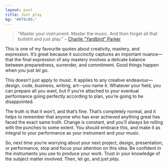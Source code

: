 ```yaml
---
layout: post
title: Just play
bg: "#0f9c89;"
---
```


> "Master your instrument. Master the music. And then forget all that bullshit and just&nbsp;play."
> – [Charlie "Yardbird" Parker](http://en.wikipedia.org/wiki/Charlie_Parker)

This is one of my favourite quotes about creativity, mastery, and expression. It’s great because it succinctly captures an important nuance—that the final expression of any mastery involves a delicate balance between preparedness, surrender, and commitment. Good things happen when you just *let go*.

This doesn’t just apply to music. It applies to any creative endeavour—design, code, business, writing, art—you name it. Whatever your field, you can prepare all you want, but if you’re attached to your eventual performance going perfectly according to plan, you’re going to be disappointed.

The truth is that it won’t, and that’s fine. That’s completely normal, and it helps to remember that anyone who has ever achieved anything great has faced the exact same truth. Change is constant, and you’ll always be rolling with the punches to some extent. You should embrace this, and make it as integral to your performance as your instrument and your music.

So, next time you’re worrying about your next project, design, presentation, or performance, stop and focus your attention on this idea. Be confident in the instruments you use to produce your work. Trust in your knowledge of the subject matter involved. Then, let go, and *just play*.

